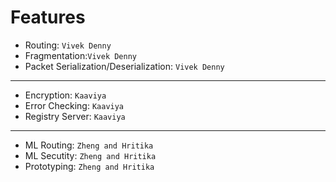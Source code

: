 # Features

* Routing:  ```Vivek Denny```
* Fragmentation:```Vivek Denny```
* Packet Serialization/Deserialization: ```Vivek Denny```
---
* Encryption: ```Kaaviya```
* Error Checking: ```Kaaviya```
* Registry Server: ```Kaaviya```
---
* ML Routing: ```Zheng and Hritika```
* ML Secutity: ```Zheng and Hritika```
* Prototyping: ```Zheng and Hritika```